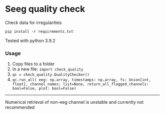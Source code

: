# Seeg quality check
Check data for irregularities

`pip install -r requirements.txt`

Tested with python 3.9.2

### Usage
1) Copy files to a folder
2) In a new file: `import check_quality`
3) `qc = check_quality.QualityChecker()`
4) `qc.run_all( eeg: np.array,
                timestamps: np.array,
                fs: Union[int, float],
                channel_names: list=None,
                return_all_flagged_channels: bool=False,
                plot: bool=False)`

---

Numerical retrieval of non-eeg channel is unstable and currently not recommended
